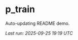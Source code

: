 # p_train

Auto-updating README demo.

<!--START_SECTION:status-->
_Last run: 2025-09-25 19:19 UTC_
<!--END_SECTION:status-->


















































































































































































































































































































































































































































































































































































































































































































































































